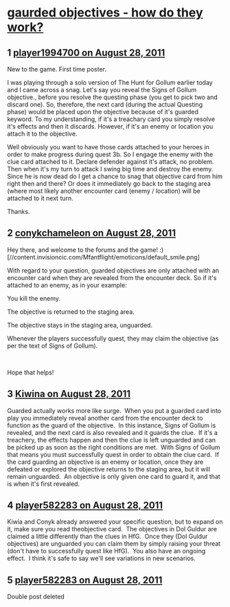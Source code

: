 # [gaurded objectives - how do they work?](https://community.fantasyflightgames.com/topic/52269-gaurded-objectives-how-do-they-work/)

## 1 [player1994700 on August 28, 2011](https://community.fantasyflightgames.com/topic/52269-gaurded-objectives-how-do-they-work/?do=findComment&comment=520885)

New to the game. First time poster.

I was playing through a solo version of The Hunt for Gollum earlier today and I came across a snag. Let's say you reveal the Signs of Gollum objective., before you resolve the questing phase (you get to pick two and discard one). So, therefore, the next card (during the actual Questing phase) would be placed upon the objective because of it's guarded keyword. To my understanding, if it's a treachary card you simply resolve it's effects and then it discards. However, if it's an enemy or location you attach it to the objective.

Well obviously you want to have those cards attached to your heroes in order to make progress during quest 3b. So I engage the enemy with the clue card attached to it. Declare defender against it's attack, no problem. Then when it's my turn to attack I swing big time and destroy the enemy. Since he is now dead do I get a chance to snag that objective card from him right then and there? Or does it immediately go back to the staging area (where most likely another encounter card (enemy / location) will be attached to it next turn.

Thanks.

## 2 [conykchameleon on August 28, 2011](https://community.fantasyflightgames.com/topic/52269-gaurded-objectives-how-do-they-work/?do=findComment&comment=520890)

Hey there, and welcome to the forums and the game! :) [//content.invisioncic.com/Mfantflight/emoticons/default_smile.png]

With regard to your question, guarded objectives are only attached with an encounter card when they are revealed from the encounter deck. So if it's attached to an enemy, as in your example:

You kill the enemy.

The objective is returned to the staging area.

The objective stays in the staging area, unguarded.

Whenever the players successfully quest, they may claim the objective (as per the text of Signs of Gollum).

 

Hope that helps!

## 3 [Kiwina on August 28, 2011](https://community.fantasyflightgames.com/topic/52269-gaurded-objectives-how-do-they-work/?do=findComment&comment=520891)

Guarded actually works more like surge.  When you put a guarded card into play you immediately reveal another card from the encounter deck to function as the guard of the objective.  In this instance, Signs of Gollum is revealed, and the next card is also revealed and it guards the clue.  If it's a treachery, the effects happen and then the clue is left unguarded and can be picked up as soon as the right conditions are met.  With Signs of Gollum that means you must successfully quest in order to obtain the clue card.  If the card guarding an objective is an enemy or location, once they are defeated or explored the objective returns to the staging area, but it will remain unguarded.  An objective is only given one card to guard it, and that is when it's first revealed.

## 4 [player582283 on August 28, 2011](https://community.fantasyflightgames.com/topic/52269-gaurded-objectives-how-do-they-work/?do=findComment&comment=521133)

Kiwia and Conyk already answered your specific question, but to expand on it, make sure you read theobjective card.  The objectives in Dol Guldur are claimed a little differently than the clues in HfG.  Once they (Dol Guldur objectives) are unguarded you can claim them by simply raising your threat (don't have to successfully quest like HfG).  You also have an ongoing effect.  I think it's safe to say we'll see variations in new scenarios.

## 5 [player582283 on August 28, 2011](https://community.fantasyflightgames.com/topic/52269-gaurded-objectives-how-do-they-work/?do=findComment&comment=521135)

Double post deleted


